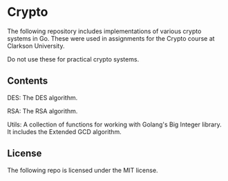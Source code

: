 # Crypto

The following repository includes implementations of various crypto systems
in Go. These were used in assignments for the Crypto course at Clarkson
University.

Do not use these for practical crypto systems.

## Contents

DES: The DES algorithm.

RSA: The RSA algorithm.

Utils: A collection of functions for working with Golang's Big Integer library. It includes the Extended GCD algorithm.

## License

The following repo is licensed under the MIT license.